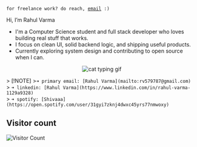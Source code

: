 <code>for freelance work? do reach, [email](mailto:vrahul.engineer@gmail.com) :)</code><br>

Hi, I’m Rahul Varma
- I'm a Computer Science student and full stack developer who loves building real stuff that works.
- I focus on clean UI, solid backend logic, and shipping useful products.
- Currently exploring system design and contributing to open source when I can.

<P align="center">
  <img src="typing___" alt="cat typing gif">
</P>
> [!NOTE]
><code>➜ primary email: [Rahul Varma](mailto:rv579787@gmail.com)</code><br>
> <code>➜ linkedin: [Rahul Varma](https://www.linkedin.com/in/rahul-varma-1129a9328)</code><br>
> <code>➜ spotify: [Shivaaa](https://open.spotify.com/user/31gyi7zknj4dwxc45yrs77nmwoxy)</code><br>

## Visitor count
![Visitor Count](https://count.getloli.com/get/@Meruem09?theme=booru-lewd)



